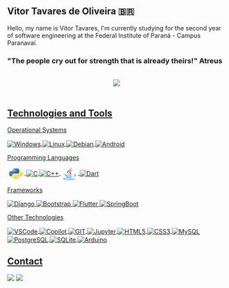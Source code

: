 ## Vitor Tavares de Oliveira 🇧🇷

Hello, my name is Vitor Tavares, I'm currently studying for the second year of software engineering at the Federal
Institute of Paraná - Campus Paranavaí.

<h3> "The people cry out for strength that is already theirs!" Atreus </h3>
<br />

<div align="center">
    <a href="https://github.com/VitorTavaresO">
        <img height="180em"
            src="https://github-readme-stats.vercel.app/api/top-langs/?username=VitorTavaresO&layout=compact&langs_count=8&theme=dark&hide=hack,css,vue,html,scss,php"/>
</div>

<div style="display: inline_block"><br>
    <h2> Technologies and Tools </h2>
    <p> Operational Systems </p>
    <img align="center" alt="Windows" title="Windows" height="30" width="40"
        src="https://cdn.jsdelivr.net/gh/devicons/devicon/icons/windows8/windows8-original.svg">
    <img align="center" alt="Linux" title="Linux" height="30" width="40"
        src="https://cdn.jsdelivr.net/gh/devicons/devicon/icons/linux/linux-original.svg">
    <img align="center" alt="Debian" title="Debian" height="30" width="40"
        src="https://cdn.jsdelivr.net/gh/devicons/devicon/icons/debian/debian-original.svg">
    <img align="center" alt="Android" title="Android" height="30" width="40"
        src="https://cdn.jsdelivr.net/gh/devicons/devicon/icons/android/android-original.svg">
    <br />
    <p> Programming Languages </p>
    <img align="center" alt="Python" title="Python" height="30" width="40"
        src="https://raw.githubusercontent.com/devicons/devicon/master/icons/python/python-original.svg">
     <img align="center" alt="C" title="C" height="30" width="40"
        src="https://cdn.jsdelivr.net/gh/devicons/devicon/icons/c/c-original.svg">
    <img align="center" alt="C++" title="C++" height="30" width="40"
        src="https://cdn.jsdelivr.net/gh/devicons/devicon/icons/cplusplus/cplusplus-original.svg">
    <img align="center" alt="Java" title="Java" height="30" width="40"
        src="https://raw.githubusercontent.com/devicons/devicon/master/icons/java/java-original.svg">
    <img align="center" alt="Dart" title="Dart" height="30" width="40"
        src="https://cdn.jsdelivr.net/gh/devicons/devicon/icons/dart/dart-original.svg">
    <br />
    <p> Frameworks </p>
    <img align="center" alt="Django" title="Django" height="30" width="40"
        src="https://cdn.jsdelivr.net/gh/devicons/devicon/icons/django/django-plain.svg">
    <img align="center" alt="Bootstrap" title="Bootstrap" height="30" width="40"
        src="https://cdn.jsdelivr.net/gh/devicons/devicon/icons/bootstrap/bootstrap-original.svg">
    <img align="center" alt="Flutter" title="Flutter" height="30" width="40"
        src="https://cdn.jsdelivr.net/gh/devicons/devicon/icons/flutter/flutter-original.svg">
    <img align="center" alt="SpringBoot" title="SpringBoot" height="30" width="40"
        src="https://cdn.jsdelivr.net/gh/devicons/devicon/icons/spring/spring-original.svg">
    <br />
    <p> Other Technologies </p>
    <img align="center" alt="VSCode" title="VSCode" height="30" width="40"
        src="https://cdn.jsdelivr.net/gh/devicons/devicon/icons/vscode/vscode-original.svg">
    <img align="center" alt="Copilot" title="Copilot" height="30" width="40"
        src="https://api.iconify.design/logos/github-copilot.svg">
    <img align="center" alt="GIT" title="GIT" height="30" width="40"
        src="https://cdn.jsdelivr.net/gh/devicons/devicon/icons/git/git-original.svg">
    <img align="center" alt="Jupyter" title="Jupyter" height="30" width="40"
        src="https://cdn.jsdelivr.net/gh/devicons/devicon/icons/jupyter/jupyter-original.svg">
    <img align="center" alt="HTML5" title="HTML5" height="30" width="40"
        src="https://cdn.jsdelivr.net/gh/devicons/devicon/icons/html5/html5-original.svg">
    <img align="center" alt="CSS3" title="CSS3" height="30" width="40"
        src="https://cdn.jsdelivr.net/gh/devicons/devicon/icons/css3/css3-original.svg">
    <img align="center" alt="MySQL" title="MySQL" height="30" width="40"
        src="https://cdn.jsdelivr.net/gh/devicons/devicon/icons/mysql/mysql-original.svg">
    <img align="center" alt="PostgreSQL" title="PostgreSQL" height="30" width="40"
        src="https://cdn.jsdelivr.net/gh/devicons/devicon/icons/postgresql/postgresql-original.svg">
    <img align="center" alt="SQLite" title="SQLite" height="30" width="40"
        src="https://cdn.jsdelivr.net/gh/devicons/devicon/icons/sqlite/sqlite-original.svg">
    <img align="center" alt="Arduino" title="Arduino/IoT" height="30" width="40"
        src="https://cdn.jsdelivr.net/gh/devicons/devicon/icons/arduino/arduino-original.svg">
</div>

<h2> Contact </h2>
<div style"display: inline_block">
    <a href="mailto:vtavares.eng@gmail.com"><img
            src="https://img.shields.io/badge/-Gmail-%23333?style=for-the-badge&logo=gmail&logoColor=white"
            target="_blank"></a>
    <a href="https://www.linkedin.com/in/vitortavareso/" target="_blank"><img
            src="https://img.shields.io/badge/-LinkedIn-%230077B5?style=for-the-badge&logo=linkedin&logoColor=white"
            target="_blank"></a>
</div>
